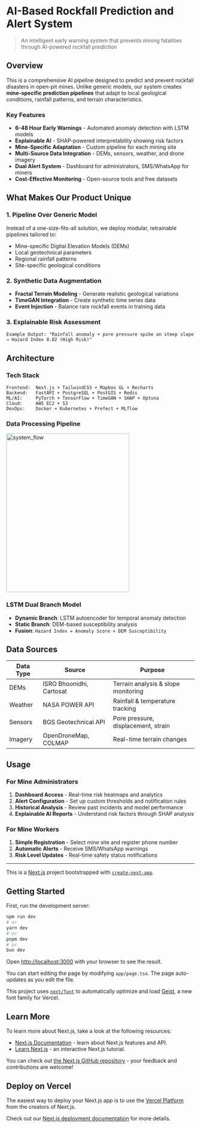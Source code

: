# AI-Based Rockfall Prediction and Alert System
> An intelligent early warning system that prevents mining fatalities through AI-powered rockfall prediction

## Overview
This is a comprehensive AI pipeline designed to predict and prevent rockfall disasters in open-pit mines. Unlike generic models, our system creates **mine-specific prediction pipelines** that adapt to local geological conditions, rainfall patterns, and terrain characteristics.

### Key Features

- **6-48 Hour Early Warnings** - Automated anomaly detection with LSTM models
- **Explainable AI** - SHAP-powered interpretability showing risk factors
- **Mine-Specific Adaptation** - Custom pipeline for each mining site
- **Multi-Source Data Integration** - DEMs, sensors, weather, and drone imagery
- **Dual Alert System** - Dashboard for administrators, SMS/WhatsApp for miners
- **Cost-Effective Monitoring** - Open-source tools and free datasets

## What Makes Our Product Unique

### 1. Pipeline Over Generic Model
Instead of a one-size-fits-all solution, we deploy modular, retrainable pipelines tailored to:
- Mine-specific Digital Elevation Models (DEMs)
- Local geotechnical parameters
- Regional rainfall patterns
- Site-specific geological conditions

### 2. Synthetic Data Augmentation
- **Fractal Terrain Modeling** - Generate realistic geological variations
- **TimeGAN Integration** - Create synthetic time series data
- **Event Injection** - Balance rare rockfall events in training data

### 3. Explainable Risk Assessment
```
Example Output: "Rainfall anomaly + pore pressure spike on steep slope → Hazard Index 0.82 (High Risk)"
```

## Architecture

### Tech Stack
```
Frontend:  Next.js + TailwindCSS + Mapbox GL + Recharts
Backend:   FastAPI + PostgreSQL + PostGIS + Redis
ML/AI:     PyTorch + TensorFlow + TimeGAN + SHAP + Optuna
Cloud:     AWS EC2 + S3
DevOps:    Docker + Kubernetes + Prefect + MLflow
```

### Data Processing Pipeline
<img width="329" height="423" alt="system_flow" src="https://github.com/user-attachments/assets/b4395fc9-e9e9-4c75-aa64-244da69d6aa5" />


### LSTM Dual Branch Model
- **Dynamic Branch**: LSTM autoencoder for temporal anomaly detection
- **Static Branch**: DEM-based susceptibility analysis
- **Fusion**: `Hazard Index = Anomaly Score × DEM Susceptibility`

## Data Sources

| Data Type | Source | Purpose |
|-----------|---------|---------|
| DEMs | ISRO Bhoonidhi, Cartosat | Terrain analysis & slope monitoring |
| Weather | NASA POWER API | Rainfall & temperature tracking |
| Sensors | BGS Geotechnical API | Pore pressure, displacement, strain |
| Imagery | OpenDroneMap, COLMAP | Real-time terrain changes |

## Usage

### For Mine Administrators
1. **Dashboard Access** - Real-time risk heatmaps and analytics
2. **Alert Configuration** - Set up custom thresholds and notification rules
3. **Historical Analysis** - Review past incidents and model performance
4. **Explainable AI Reports** - Understand risk factors through SHAP analysis

### For Mine Workers
1. **Simple Registration** - Select mine site and register phone number
2. **Automatic Alerts** - Receive SMS/WhatsApp warnings
3. **Risk Level Updates** - Real-time safety status notifications

---

This is a [Next.js](https://nextjs.org) project bootstrapped with [`create-next-app`](https://nextjs.org/docs/app/api-reference/cli/create-next-app).

## Getting Started

First, run the development server:
```bash
npm run dev
# or
yarn dev
# or
pnpm dev
# or
bun dev
```

Open [http://localhost:3000](http://localhost:3000) with your browser to see the result.

You can start editing the page by modifying `app/page.tsx`. The page auto-updates as you edit the file.

This project uses [`next/font`](https://nextjs.org/docs/app/building-your-application/optimizing/fonts) to automatically optimize and load [Geist](https://vercel.com/font), a new font family for Vercel.

## Learn More

To learn more about Next.js, take a look at the following resources:

- [Next.js Documentation](https://nextjs.org/docs) - learn about Next.js features and API.
- [Learn Next.js](https://nextjs.org/learn) - an interactive Next.js tutorial.

You can check out [the Next.js GitHub repository](https://github.com/vercel/next.js) - your feedback and contributions are welcome!

## Deploy on Vercel

The easiest way to deploy your Next.js app is to use the [Vercel Platform](https://vercel.com/new?utm_medium=default-template&filter=next.js&utm_source=create-next-app&utm_campaign=create-next-app-readme) from the creators of Next.js.

Check out our [Next.js deployment documentation](https://nextjs.org/docs/app/building-your-application/deploying) for more details.
